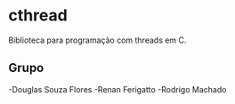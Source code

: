 # cthread
Biblioteca para programação com threads em C.

## Grupo
-Douglas Souza Flores
-Renan Ferigatto
-Rodrigo Machado
